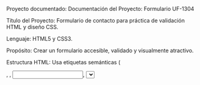 Proyecto documentado:
Documentación del Proyecto: Formulario UF-1304

Título del Proyecto: Formulario de contacto para práctica de validación HTML y diseño CSS.

Lenguaje: HTML5 y CSS3.

Propósito: Crear un formulario accesible, validado y visualmente atractivo.

Estructura HTML: Usa etiquetas semánticas (<form>, <label>, <input>, <select>, <textarea>, etc.).

Idioma del documento: Español (lang="es").

Tipografía: Se importa la fuente Lato desde Google Fonts.


Estilos: Definidos en una hoja CSS externa style.css.

Colores: Paleta personalizada con 5 variables CSS (--color1 a --color5).

Validación HTML: Todos los campos incluyen required, pattern, maxlength o title para guiar al usuario.

Campos incluidos: Nombre, Apellidos, Email, Teléfono, NIF, Actividad, Profesión, Rango, Movilidad y Presentación.

Botones: Enviar y Anular, con estilos personalizados y efecto hover.

Radios y Selects: Para opciones múltiples, organizados en grupos con estilos definidos.

Accesibilidad: Se utilizan etiquetas <label> asociadas correctamente a sus campos con for e id.

Estética: Diseño moderno, centrado, con bordes redondeados y sombras suaves.

Responsive: Adaptado a pantallas pequeñas mediante @media (max-width: 600px).

Textarea: Redimensionable dentro de un rango definido para presentación del usuario.

Uso de pattern: Se valida la estructura del NIF y número de teléfono.

Experiencia de usuario: Interfaz clara, minimalista y amigable.

fecha 19*06********/2025 este codigo queda documentado en esta fecha si alguien quiera hacer aportaciones al codigo bien benido sea sus ideas



